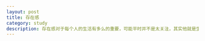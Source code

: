 ```yaml
---
layout: post
title: 存在感
category: study
description: 存在感对于每个人的生活有多么的重要，可能平时并不是太关注，其实他就是生活的全部
---
```






[BeiYuu]:    http://beiyuu.com  "BeiYuu"
